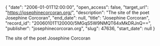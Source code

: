 {
  "date": "2006-01-01T12:00:00", 
  "open_access": false, 
  "target_url": "https://josephinecorcoran.org/", 
  "description": "The site of the poet Josephine Corcoran", 
  "end_date": null, 
  "title": "Josephine Corcoran", 
  "record_id": "20060101T120000/5MGqS5W9NMQT64xMkDRJnQ==", 
  "publisher": "josephinecorcoran.org", 
  "slug": 47636, 
  "start_date": null
}

The site of the poet Josephine Corcoran